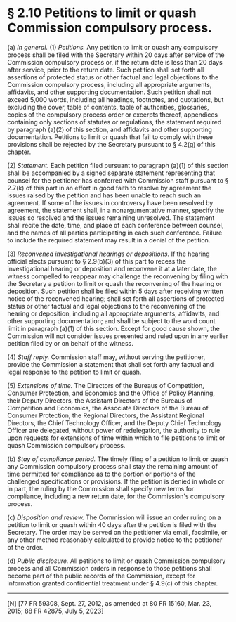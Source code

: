# § 2.10   Petitions to limit or quash Commission compulsory process.

(a) *In general.* (1) *Petitions.* Any petition to limit or quash any compulsory process shall be filed with the Secretary within 20 days after service of the Commission compulsory process or, if the return date is less than 20 days after service, prior to the return date. Such petition shall set forth all assertions of protected status or other factual and legal objections to the Commission compulsory process, including all appropriate arguments, affidavits, and other supporting documentation. Such petition shall not exceed 5,000 words, including all headings, footnotes, and quotations, but excluding the cover, table of contents, table of authorities, glossaries, copies of the compulsory process order or excerpts thereof, appendices containing only sections of statutes or regulations, the statement required by paragraph (a)(2) of this section, and affidavits and other supporting documentation. Petitions to limit or quash that fail to comply with these provisions shall be rejected by the Secretary pursuant to § 4.2(g) of this chapter.


(2) *Statement.* Each petition filed pursuant to paragraph (a)(1) of this section shall be accompanied by a signed separate statement representing that counsel for the petitioner has conferred with Commission staff pursuant to § 2.7(k) of this part in an effort in good faith to resolve by agreement the issues raised by the petition and has been unable to reach such an agreement. If some of the issues in controversy have been resolved by agreement, the statement shall, in a nonargumentative manner, specify the issues so resolved and the issues remaining unresolved. The statement shall recite the date, time, and place of each conference between counsel, and the names of all parties participating in each such conference. Failure to include the required statement may result in a denial of the petition.


(3) *Reconvened investigational hearings or depositions.* If the hearing official elects pursuant to § 2.9(b)(3) of this part to recess the investigational hearing or deposition and reconvene it at a later date, the witness compelled to reappear may challenge the reconvening by filing with the Secretary a petition to limit or quash the reconvening of the hearing or deposition. Such petition shall be filed within 5 days after receiving written notice of the reconvened hearing; shall set forth all assertions of protected status or other factual and legal objections to the reconvening of the hearing or deposition, including all appropriate arguments, affidavits, and other supporting documentation; and shall be subject to the word count limit in paragraph (a)(1) of this section. Except for good cause shown, the Commission will not consider issues presented and ruled upon in any earlier petition filed by or on behalf of the witness.


(4) *Staff reply.* Commission staff may, without serving the petitioner, provide the Commission a statement that shall set forth any factual and legal response to the petition to limit or quash.




(5) *Extensions of time.* The Directors of the Bureaus of Competition, Consumer Protection, and Economics and the Office of Policy Planning, their Deputy Directors, the Assistant Directors of the Bureaus of Competition and Economics, the Associate Directors of the Bureau of Consumer Protection, the Regional Directors, the Assistant Regional Directors, the Chief Technology Officer, and the Deputy Chief Technology Officer are delegated, without power of redelegation, the authority to rule upon requests for extensions of time within which to file petitions to limit or quash Commission compulsory process.






(b) *Stay of compliance period.* The timely filing of a petition to limit or quash any Commission compulsory process shall stay the remaining amount of time permitted for compliance as to the portion or portions of the challenged specifications or provisions. If the petition is denied in whole or in part, the ruling by the Commission shall specify new terms for compliance, including a new return date, for the Commission's compulsory process.


(c) *Disposition and review.* The Commission will issue an order ruling on a petition to limit or quash within 40 days after the petition is filed with the Secretary. The order may be served on the petitioner via email, facsimile, or any other method reasonably calculated to provide notice to the petitioner of the order.


(d) *Public disclosure.* All petitions to limit or quash Commission compulsory process and all Commission orders in response to those petitions shall become part of the public records of the Commission, except for information granted confidential treatment under § 4.9(c) of this chapter.



---

[N] [77 FR 59308, Sept. 27, 2012, as amended at 80 FR 15160, Mar. 23, 2015; 88 FR 42875, July 5, 2023]




